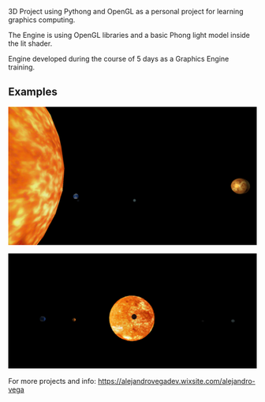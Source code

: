 3D Project using Pythong and OpenGL as a personal project for learning graphics computing.

The Engine is using OpenGL libraries and a basic Phong light model inside the lit shader.

Engine developed during the course of 5 days as a Graphics Engine training.

## Examples

![example1](./Examples/Example1.PNG)

![example2](./Examples/Example2.PNG)


For more projects and info: https://alejandrovegadev.wixsite.com/alejandro-vega 